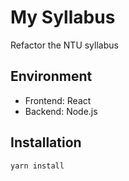 # My Syllabus
Refactor the NTU syllabus

## Environment
* Frontend: React
* Backend: Node.js

## Installation
`yarn install`

